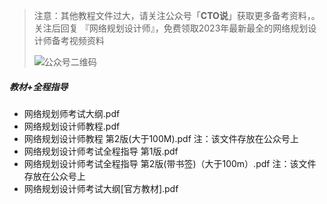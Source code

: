 > 注意：其他教程文件过大，请关注公众号「**CTO说**」获取更多备考资料，。关注后回复  『网络规划设计师』，免费领取2023年最新最全的网络规划设计师备考视频资料
>
> ![公众号二维码](https://cdn-static.uoko.com/qrcode.jpg)
>

##### 教材+全程指导
 - 网络规划师考试大纲.pdf
 - 网络规划设计师教程.pdf
 - 网络规划设计师教程 第2版(大于100M).pdf 注：该文件存放在公众号上
 - 网络规划设计师考试全程指导 第1版.pdf
 - 网络规划设计师考试全程指导 第2版(带书签)（大于100m）.pdf 注：该文件存放在公众号上
 - 网络规划设计师考试大纲[官方教材].pdf